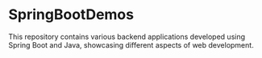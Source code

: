 # SpringBootDemos
This repository contains various backend applications developed using Spring Boot and Java, showcasing different aspects of web development.
